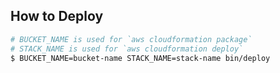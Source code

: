 ## How to Deploy

```bash
# BUCKET_NAME is used for `aws cloudformation package`
# STACK_NAME is used for `aws cloudformation deploy`
$ BUCKET_NAME=bucket-name STACK_NAME=stack-name bin/deploy
```
